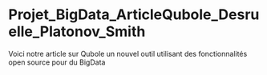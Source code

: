 # Projet_BigData_ArticleQubole_Desruelle_Platonov_Smith
Voici notre article sur Qubole un nouvel outil utilisant des fonctionnalités open source pour du BigData
